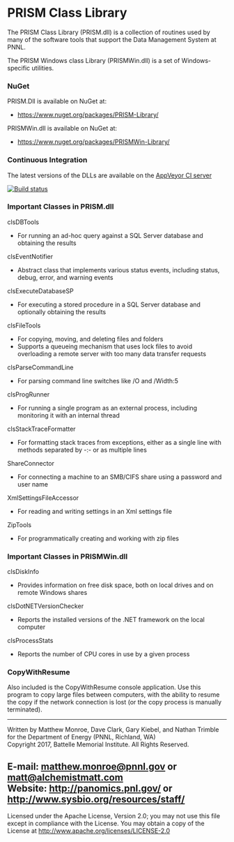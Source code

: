 # PRISM Class Library

The PRISM Class Library (PRISM.dll) is a collection of routines used by
many of the software tools that support the Data Management System
at PNNL.

The PRISM Windows class Library (PRISMWin.dll) is a set of Windows-specific utilities.

### NuGet

PRISM.Dll is available on NuGet at:
* https://www.nuget.org/packages/PRISM-Library/

PRISMWin.dll is available on NuGet at:
* https://www.nuget.org/packages/PRISMWin-Library/

### Continuous Integration

The latest versions of the DLLs are available on the [AppVeyor CI server](https://ci.appveyor.com/project/PNNLCompMassSpec/prism-class-library/build/artifacts)

[![Build status](https://ci.appveyor.com/api/projects/status/xfpaypc30b8po1je?svg=true)](https://ci.appveyor.com/project/PNNLCompMassSpec/prism-class-library)

### Important Classes in PRISM.dll

clsDBTools
* For running an ad-hoc query against a SQL Server database and obtaining the results

clsEventNotifier
* Abstract class that implements various status events, including status, debug, error, and warning events

clsExecuteDatabaseSP
* For executing a stored procedure in a SQL Server database and optionally obtaining the results

clsFileTools
* For copying, moving, and deleting files and folders
* Supports a queueing mechanism that uses lock files to avoid overloading a remote server with too many data transfer requests

clsParseCommandLine
* For parsing command line switches like /O and /Width:5

clsProgRunner
* For running a single program as an external process, including monitoring it with an internal thread

clsStackTraceFormatter
* For formatting stack traces from exceptions, either as a single line with methods separated by -:- or as multiple lines

ShareConnector
* For connecting a machine to an SMB/CIFS share using a password and user name

XmlSettingsFileAccessor
* For reading and writing settings in an Xml settings file

ZipTools 
* For programmatically creating and working with zip files

### Important Classes in PRISMWin.dll

clsDiskInfo
* Provides information on free disk space, both on local drives and on remote Windows shares

clsDotNETVersionChecker
* Reports the installed versions of the .NET framework on the local computer

clsProcessStats
* Reports the number of CPU cores in use by a given process


### CopyWithResume

Also included is the CopyWithResume console application.  Use this program to
copy large files between computers, with the ability to resume the copy
if the network connection is lost (or the copy process is manually terminated).

-------------------------------------------------------------------------------
Written by Matthew Monroe, Dave Clark, Gary Kiebel, and Nathan Trimble for the Department of Energy (PNNL, Richland, WA) \
Copyright 2017, Battelle Memorial Institute.  All Rights Reserved.

E-mail: matthew.monroe@pnnl.gov or matt@alchemistmatt.com \
Website: http://panomics.pnl.gov/ or http://www.sysbio.org/resources/staff/
-------------------------------------------------------------------------------

Licensed under the Apache License, Version 2.0; you may not use this file except
in compliance with the License.  You may obtain a copy of the License at
http://www.apache.org/licenses/LICENSE-2.0

